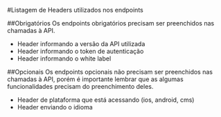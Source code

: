 #Listagem de Headers utilizados nos endpoints

##Obrigatórios
Os endpoints obrigatórios precisam ser preenchidos nas chamadas à API.

 - Header informando a versão da API utilizada
 - Header informando o token de autenticação
 - Header informando o white label

##Opcionais
Os endpoints opcionais não precisam ser preenchidos nas chamadas à API, porém é importante lembrar que as algumas funcionalidades precisam do preenchimento deles.

 - Header de plataforma que está acessando (ios, android, cms)
 - Header enviando o idioma
